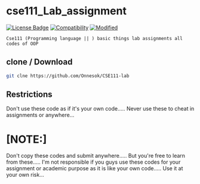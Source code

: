 # cse111_Lab_assignment

[![License Badge](https://img.shields.io/badge/license-MIT-blue.svg)](LICENSE)
[![Compatibility](https://img.shields.io/badge/python-3-brightgreen.svg)](cse111)
[![Modified](https://img.shields.io/badge/Coverage-full-orange)](cse110)


```Cse111 (Programming language || ) basic things lab assignments all codes of OOP ```

## clone / Download

```bash
git clne https://github.com/Onnesok/CSE111-lab

```

## Restrictions
Don't use these code as if it's your own code..... Never use these to cheat in assignments or anywhere...

<h1>[NOTE:]</h2> Don't copy these codes and submit anywhere..... But you're free to learn from these..... I'm not responsible if you guys use these codes for your assignment or academic purpose as it is like your own code..... Use it at your own risk...
